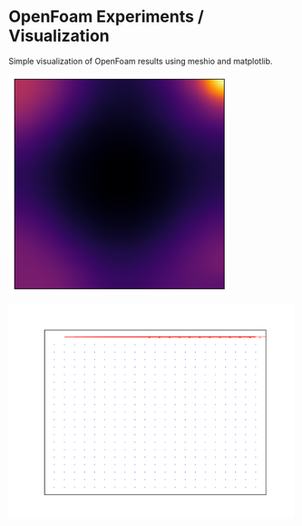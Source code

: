 # OpenFoam Experiments / Visualization

Simple visualization of OpenFoam results using meshio and matplotlib.

![heatmap](images/heatmap.png)

![quiver](images/u_quiver.gif)